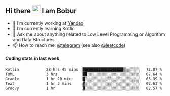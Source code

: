 ## Hi there <img src="https://media.giphy.com/media/hvRJCLFzcasrR4ia7z/giphy.gif" width="25px" height="25px"> I am Bobur

- 💼 I’m currently working at [Yandex](https://yandex.ru/)
- 🌱 I’m currently learning Kotlin
- 💬 Ask me about anything related to Low Level Programming or Algorithm and Data Structures
- 📫 How to reach me: [@telegram](https://t.me/octoant) (see also [@leetcode](https://leetcode.com/octoant/))    

#### Coding stats in last week

<!--START_SECTION:waka-->

```txt
Kotlin            28 hrs 45 mins  ██████████████████▒░░░░░░   72.87 %
TOML              3 hrs           ██░░░░░░░░░░░░░░░░░░░░░░░   07.64 %
Gradle            1 hr 20 mins    █░░░░░░░░░░░░░░░░░░░░░░░░   03.39 %
Text              1 hr 2 mins     ▓░░░░░░░░░░░░░░░░░░░░░░░░   02.63 %
Groovy            1 hr            ▓░░░░░░░░░░░░░░░░░░░░░░░░   02.57 %
```

<!--END_SECTION:waka-->
